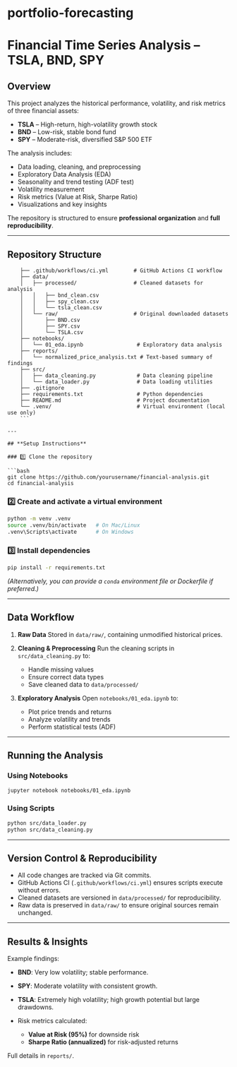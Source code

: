 # portfolio-forecasting

# **Financial Time Series Analysis – TSLA, BND, SPY**

## **Overview**

This project analyzes the historical performance, volatility, and risk metrics of three financial assets:

* **TSLA** – High-return, high-volatility growth stock
* **BND** – Low-risk, stable bond fund
* **SPY** – Moderate-risk, diversified S\&P 500 ETF

The analysis includes:

* Data loading, cleaning, and preprocessing
* Exploratory Data Analysis (EDA)
* Seasonality and trend testing (ADF test)
* Volatility measurement
* Risk metrics (Value at Risk, Sharpe Ratio)
* Visualizations and key insights

The repository is structured to ensure **professional organization** and **full reproducibility**.

---

## **Repository Structure**

```plaintext
    ├── .github/workflows/ci.yml        # GitHub Actions CI workflow
    ├── data/
    │   ├── processed/                  # Cleaned datasets for analysis
    │   │   ├── bnd_clean.csv
    │   │   ├── spy_clean.csv
    │   │   └── tsla_clean.csv
    │   └── raw/                        # Original downloaded datasets
    │       ├── BND.csv
    │       ├── SPY.csv
    │       └── TSLA.csv
    ├── notebooks/
    │   └── 01_eda.ipynb                 # Exploratory data analysis
    ├── reports/
    │   └── normalized_price_analysis.txt # Text-based summary of findings
    ├── src/
    │   ├── data_cleaning.py             # Data cleaning pipeline
    │   └── data_loader.py               # Data loading utilities
    ├── .gitignore
    ├── requirements.txt                 # Python dependencies
    ├── README.md                        # Project documentation
    └── .venv/                           # Virtual environment (local use only)
    ```

---

## **Setup Instructions**

### 1️⃣ Clone the repository

```bash
git clone https://github.com/yourusername/financial-analysis.git
cd financial-analysis
```

### 2️⃣ Create and activate a virtual environment

```bash
python -m venv .venv
source .venv/bin/activate   # On Mac/Linux
.venv\Scripts\activate      # On Windows
```

### 3️⃣ Install dependencies

```bash
pip install -r requirements.txt
```

*(Alternatively, you can provide a `conda` environment file or Dockerfile if preferred.)*

---

## **Data Workflow**

1. **Raw Data**
   Stored in `data/raw/`, containing unmodified historical prices.

2. **Cleaning & Preprocessing**
   Run the cleaning scripts in `src/data_cleaning.py` to:

   * Handle missing values
   * Ensure correct data types
   * Save cleaned data to `data/processed/`

3. **Exploratory Analysis**
   Open `notebooks/01_eda.ipynb` to:

   * Plot price trends and returns
   * Analyze volatility and trends
   * Perform statistical tests (ADF)

---

## **Running the Analysis**

### Using Notebooks

```bash
jupyter notebook notebooks/01_eda.ipynb
```

### Using Scripts

```bash
python src/data_loader.py
python src/data_cleaning.py
```

---

## **Version Control & Reproducibility**

* All code changes are tracked via Git commits.
* GitHub Actions CI (`.github/workflows/ci.yml`) ensures scripts execute without errors.
* Cleaned datasets are versioned in `data/processed/` for reproducibility.
* Raw data is preserved in `data/raw/` to ensure original sources remain unchanged.

---

## **Results & Insights**

Example findings:

* **BND**: Very low volatility; stable performance.
* **SPY**: Moderate volatility with consistent growth.
* **TSLA**: Extremely high volatility; high growth potential but large drawdowns.
* Risk metrics calculated:

  * **Value at Risk (95%)** for downside risk
  * **Sharpe Ratio (annualized)** for risk-adjusted returns

Full details in `reports/`.

